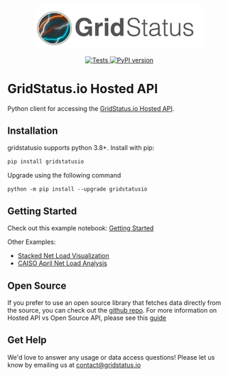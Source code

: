 <p align="center">
<img width=75% src="/gridstatus-header.png" alt="gridstatus logo" />
</p>
<p align="center">
  <a href="https://github.com/gridstatus/gridstatusio/actions/workflows/tests.yaml" target="_blank">
        <img src="https://github.com/gridstatus/gridstatusio/actions/workflows/tests.yaml/badge.svg" alt="Tests" />
    </a>
   <a href="https://badge.fury.io/py/gridstatusio" target="_blank">
        <img src="https://badge.fury.io/py/gridstatusio.svg?maxAge=2592000" alt="PyPI version">
    </a>
</p>


# GridStatus.io Hosted API

Python client for accessing the [GridStatus.io Hosted API](https://www.gridstatusio.io/api).

## Installation

gridstatusio supports python 3.8+. Install with pip:

```bash
pip install gridstatusio
```

Upgrade using the following command

```
python -m pip install --upgrade gridstatusio
```

## Getting Started

Check out this example notebook: [Getting Started](/Examples/Getting%20Started.ipynb)

Other Examples:

- [Stacked Net Load Visualization](/Examples/Stacked%20Net%20Load%20Visualization.ipynb)
- [CAISO April Net Load Analysis](/Examples/CAISO%20April%20Net%20Load.ipynb)

## Open Source

If you prefer to use an open source library that fetches data directly from the source, you can check out the [github repo](https://github.com/kmax12/gridstatus). For more information on Hosted API vs Open Source API, please see this [guide](https://api.gridstatus.io/docs#section/Getting-Started/Open-Source)

## Get Help

We'd love to answer any usage or data access questions! Please let us know by emailing us at contact@gridstatus.io
